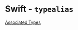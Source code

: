 # Swift - `typealias`

[Associated Types](https://docs.swift.org/swift-book/LanguageGuide/Generics.html#ID189)
